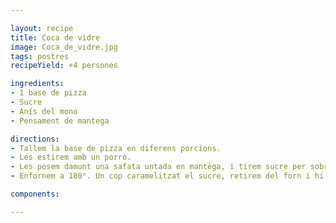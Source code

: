 ```yaml
---

layout: recipe
title: Coca de vidre
image: Coca_de_vidre.jpg
tags: postres 
recipeYield: +4 persones

ingredients:
- 1 base de pizza
- Sucre
- Anís del mono
- Pensament de mantega

directions:
- Tallem la base de pizza en diferens porcions.
- Les estirem amb un porro.
- Les posem damunt una safata untada en mantèga, i tirem sucre per sobre.
- Enfornem a 180°. Un cop caramelitzat el sucre, retirem del forn i hi tirem anís per sobre.

components:

---
```


